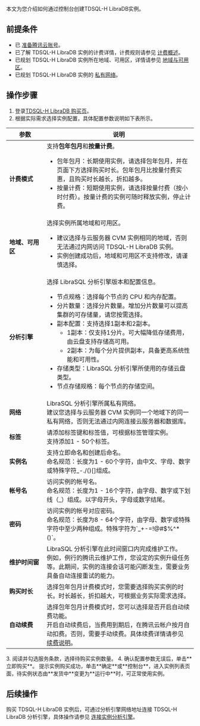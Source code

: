 本文为您介绍如何通过控制台创建TDSQL-H LibraDB实例。

## 前提条件
- 已 [准备腾讯云账号](https://cloud.tencent.com/document/product/1488/76492)。
- 已了解 TDSQL-H LibraDB 实例的计费详情，计费规则请参见 [计费概述](https://cloud.tencent.com/document/product/1488/60823)。
- 已规划 TDSQL-H LibraDB 实例所在地域、可用区，详情请参见 [地域与可用区](https://cloud.tencent.com/document/product/1488/63530)。
- 已规划 TDSQL-H LibraDB 实例的 [私有网络](https://cloud.tencent.com/document/product/215)。

## 操作步骤
1. 登录[TDSQL-H LibraDB 购买页](https://buy.cloud.tencent.com/libradb)。
2. 根据实际需求选择实例配置，具体配置参数说明如下表所示。
<table>
<thead><tr><th width="20%">参数</th><th width="80%">说明</th></tr></thead>
<tr>
<td><b>计费模式</b></td>
<td>支持<b>包年包月</b>和<b>按量计费</b>。<ul><li>包年包月：长期使用实例，请选择包年包月，并在页面下方选择购买时长。包年包月比按量付费实惠，且购买时长越长，折扣越多。<li>按量计费：短期使用实例，请选择按量付费（按小时付费）。按量计费的实例可随时释放实例，停止计费。</td></tr>
<tr>
<td><b>地域、可用区</b></td>
<td>选择实例所属地域和可用区。<ul><li>建议选择与云服务器 CVM 实例相同的地域，否则无法通过内网访问 TDSQL-H LibraDB 实例。<li>实例创建成功后，地域和可用区不支持修改，请谨慎选择。</td></tr>
<tr>
<td><b>分析引擎</b></td>
<td>选择 LibraSQL 分析引擎版本和配置信息。<ul><li>节点规格：选择每个节点的 CPU 和内存配置。<li>分片数量：选择分片数量。增加分片数量可以提高集群的可存储量，请您按需选择。<li>副本配置：支持选择1副本和2副本。<ul><li>1副本：仅支持1分片。可大幅降低存储费用，由云盘支持存储高可用。<li>2副本：为每个分片提供副本，具备更高系统性能和可用性。</li></ul><li>存储类型：LibraSQL 分析引擎所使用的存储云盘类型。<li>节点存储规格：每个节点的存储空间。</td></tr>
<tr>
<td><b>网络</b></td>
<td>LibraSQL 分析引擎所属私有网络。<br />建议您选择与云服务器 CVM 实例同一个地域下的同一私有网络，否则无法通过内网连接云服务器和数据库。</td></tr>
<tr>
<td><b>标签</b></td>
<td>请添加标签键和标签值，可根据标签管理实例。<br />支持添加1 - 50个标签。</td></tr>
<tr>
<td><b>实例名</b></td>
<td>支持立即命名和创建后命名。<br />命名规范：长度为1 - 60个字符，由中文、字母、数字或特殊字符_-./()[]组成。</td></tr>
<tr>
<td><b>帐号名</b></td><td>访问实例的帐号名。<br />命名规范：长度为1 - 16个字符，由字母、数字或下划线（_）组成。以字母开头，字母或数字结尾。</td></tr>
<tr>
<td><b>密码</b></td><td>访问实例的帐号对应密码。<br />命名规范：长度为8 - 64个字符，由字母、数字或特殊字符中至少两种组成。特殊字符为`_+-=!@#$%^*()`。</td></tr>
<tr>
<td><b>维护时间窗</b></td><td>LibraSQL 分析引擎在此时间窗口内完成维护工作。<br />例如，例行的腾讯云维护工作，您设定的实例升级任务等。此期间，实例的连接会话可能闪断发生，需要业务具备自动连接重试的能力。</td></tr>
<tr>
<td><b>购买时长</b></td><td>选择包年包月计费模式时，您需要选择购买实例的时长。时长越长，折扣越大，可根据业务实际需求选择。</td></tr>
<tr>
<td><b>自动续费</b></td><td>选择包年包月计费模式时，您可以选择是否开启自动续费功能。<br />开启自动续费后，当费用到期后，在腾讯云帐户按月自动扣费。否则，需要手动续费。具体续费详情请参见 <a href="https://cloud.tencent.com/document/product/1488/63536" target="_blank">续费说明</a>。</td></tr>
</table>
3. 阅读并勾选服务条款，选择待购买实例数量。
4. 确认配置参数无误后，单击**立即购买**。
提示实例购买成功，单击**确定**或**控制台**，进入实例列表页面，待实例状态由**发货中**变更为**运行中**时，可正常使用实例。

## 后续操作
购买 TDSQL-H LibraDB 实例后，可通过分析引擎网络地址连接 TDSQL-H LibraDB 分析引擎，具体操作请参见 [连接实例分析引擎](https://cloud.tencent.com/document/product/1488/63547)。

